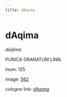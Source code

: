 ```yaml
---
title: dAqima
---
```


# dAqima

<i>dāḍima</i>  <div n="P" /><bot>PUNICA GRANATUM LINN.</bot>

lnum: 125

image: [562](https://www.sanskrit-lexicon.uni-koeln.de/scans/csl-apidev/servepdf.php?dict=snp&page=562)

cologne link: [dAqima](https://sanskrit-lexicon.uni-koeln.de/scans/csl-apidev/getword.php?dict=snp&key=dAqima)

